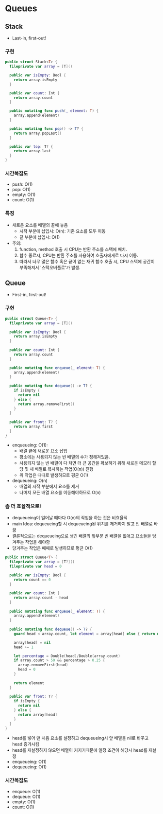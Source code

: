 # Queues

## Stack

- Last-in, first-out!

### 구현

```swift
public struct Stack<T> {
  fileprivate var array = [T]()

  public var isEmpty: Bool {
    return array.isEmpty
  }

  public var count: Int {
    return array.count
  }

  public mutating func push(_ element: T) {
    array.append(element)
  }

  public mutating func pop() -> T? {
    return array.popLast()
  }

  public var top: T? {
    return array.last
  }
}
```

### 시간복잡도

- push: O(1)
- pop: O(1)
- empty: O(1)
- count: O(1)

### 특징

- 새로운 요소를 배열의 끝에 놓음
  - 시작 부분에 삽입시: O(n): 기존 요소를 모두 이동
  - 끝 부분에 삽입시: O(1)
- 주의: 
  1. function, method 호출 시 CPU는 반환 주소를 스택에 배치.
  2. 함수 종료시, CPU는 반환 주소를 사용하여 호출자에게로 다시 이동.
  3. 따라서 너무 많은 함수 혹은 끝이 없는 재귀 함수 호출 시, CPU 스택에 공간이 부족해져서 '스택오버플로'가 발생.

## Queue

- First-in, first-out!

### 구현

```swift
public struct Queue<T> {
  fileprivate var array = [T]()

  public var isEmpty: Bool {
    return array.isEmpty
  }
  
  public var count: Int {
    return array.count
  }

  public mutating func enqueue(_ element: T) {
    array.append(element)
  }
  
  public mutating func dequeue() -> T? {
    if isEmpty {
      return nil
    } else {
      return array.removeFirst()
    }
  }
  
  public var front: T? {
    return array.first
  }
}
```

- enqueueing: O(1):
  - 배열 끝에 새로운 요소 삽입
  - 평소에는 사용되지 않는 빈 배열의 수가 정해져있음.
  - 사용되지 않는 빈 배열이 다 차면 더 큰 공간을 확보하기 위해 새로운 메모리 할당 및 새 배열로 복사하는 작업(O(n)) 진행
  - 위 작업은 때때로 발생하므로 평균 O(1)
- dequeueing: O(n)
  - 배열의 시작 부분에서 요소를 제거
  - 나머지 모든 배열 요소를 이동해야하므로 O(n)
  
### 좀 더 효율적으로!
  
- dequeueing이 일어날 때마다 O(n)의 작업을 하는 것은 비효율적
- main Idea: dequeueing할 시 dequeueing된 위치를 제거하지 말고 빈 배열로 바꿈
- 결론적으로는 dequeueing으로 생긴 배열의 앞부분 빈 배열을 없애고 요소들을 당겨주는 작업을 해야함
- 당겨주는 작업은 때때로 발생하므로 평균 O(1)
  
  
```swift
public struct Queue<T> {
  fileprivate var array = [T?]()
  fileprivate var head = 0
  
  public var isEmpty: Bool {
    return count == 0
  }

  public var count: Int {
    return array.count - head
  }
  
  public mutating func enqueue(_ element: T) {
    array.append(element)
  }
  
  public mutating func dequeue() -> T? {
    guard head < array.count, let element = array[head] else { return nil }

    array[head] = nil
    head += 1

    let percentage = Double(head)/Double(array.count)
    if array.count > 50 && percentage > 0.25 {
      array.removeFirst(head)
      head = 0
    }
    
    return element
  }
  
  public var front: T? {
    if isEmpty {
      return nil
    } else {
      return array[head]
    }
  }
}
```

- head를 넣어 맨 처음 요소를 설정하고 dequeueing시 앞 배열을 nil로 바꾸고 head 증가시킴
- head를 재설정하지 않으면 배열이 커지기때문에 일정 조건이 해당시 head를 재설정
- enqueueing: O(1)
- dequeueing: O(1)

### 시간복잡도

- enqueue: O(1)
- dequeue: O(1)
- empty: O(1)
- count: O(1)

































